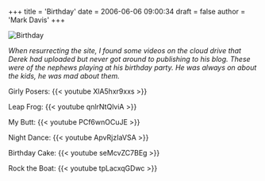 +++
title = 'Birthday'
date = 2006-06-06 09:00:34
draft = false
author = 'Mark Davis'
+++

![Birthday](birthday.jpg)

_When resurrecting the site, I found some videos on the cloud drive that Derek had uploaded but never got around to publishing to his blog. These were of the nephews playing at his birthday party.  He was always on about the kids, he was mad about them._

Girly Posers:
{{< youtube XlA5hxr9xxs >}}

Leap Frog:
{{< youtube qnlrNtQlviA >}}

My Butt:
{{< youtube PCf6wnOCuJE >}}

Night Dance:
{{< youtube ApvRjzIaVSA >}}

Birthday Cake:
{{< youtube seMcvZC7BEg >}}

Rock the Boat:
{{< youtube tpLacxqGDwc >}}
